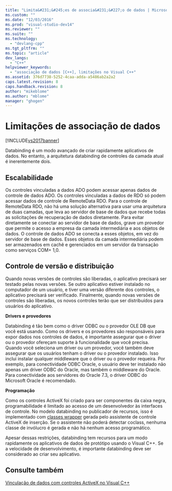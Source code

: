 ```yaml
---
title: "Limita&#231;&#245;es de associa&#231;&#227;o de dados | Microsoft Docs"
ms.custom: ""
ms.date: "12/03/2016"
ms.prod: "visual-studio-dev14"
ms.reviewer: ""
ms.suite: ""
ms.technology: 
  - "devlang-cpp"
ms.tgt_pltfrm: ""
ms.topic: "article"
dev_langs: 
  - "C++"
helpviewer_keywords: 
  - "associação de dados [C++], limitações no Visual C++"
ms.assetid: 376d7738-5252-4caa-adda-a5486ab2a2a2
caps.latest.revision: 8
caps.handback.revision: 8
author: "mikeblome"
ms.author: "mblome"
manager: "ghogen"
---
```

# Limita&#231;&#245;es de associa&#231;&#227;o de dados
[!INCLUDE[vs2017banner](../../assembler/inline/includes/vs2017banner.md)]

Databinding é um modo avançado de criar rapidamente aplicativos de dados.  No entanto, a arquitetura databinding de controles da camada atual é inerentemente dois.  
  
## Escalabilidade  
 Os controles vinculadas a dados ADO podem acessar apenas dados de controle de dados ADO.  Os controles vinculadas a dados de RDO só podem acessar dados de controle de RemoteData RDO.  Para o controle de RemoteData RDO, não há uma solução alternativa para usar uma arquitetura de duas camadas, que leva ao servidor de base de dados que recebe todas as solicitações de recuperação de dados diretamente.  Para evitar diretamente se conectar ao servidor de base de dados, grave um provedor que permite o acesso a empresa da camada intermediária e aos objetos de dados.  O controle de dados ADO se conecta a esses objetos, em vez do servidor de base de dados.  Esses objetos da camada intermediária podem ser armazenados em cachê e gerenciados em um servidor da transação como serviços COM\+ 1,0.  
  
## Controle de versão e distribuição  
 Quando novas versões de controles são liberadas, o aplicativo precisará ser testado pelas novas versões.  Se outro aplicativo estiver instalado no computador de um usuário, e tiver uma versão diferente dos controles, o aplicativo precisará ser verificado.  Finalmente, quando novas versões de controles são liberadas, os novos controles terão que ser distribuídos para usuários do aplicativo.  
  
 **Drivers e provedores**  
  
 Databinding é tão bem como o driver ODBC ou o provedor OLE DB que você está usando.  Como os drivers e os provedores são responsáveis para expor dados nos controles de dados, é importante assegurar que o driver ou o provedor ofereçam suporte à funcionalidade que você precisa.  Quando você seleciona um driver ou um provedor, você também deve assegurar que os usuários tenham o driver ou o provedor instalado.  Isso inclui instalar qualquer middleware que o driver ou o provedor requeira.  Por exemplo, para conectividade ODBC Oracle, o usuário deve ter instalado não apenas um driver ODBC do Oracle, mas também o middleware do Oracle.  Para conectividade aos servidores do Oracle 7.3, o driver ODBC do Microsoft Oracle é recomendado.  
  
 **Programação**  
  
 Como os controles ActiveX foi criado para ser componentes da caixa negra, programabilidade é limitado ao acesso de um desenvolvedor às interfaces de controle.  No modelo databinding no publicador de recursos, isso é implementado com [classes wrapper](../../data/ado-rdo/wrapper-classes.md) gerada pelo assistente de controle ActiveX de inserção.  Se o assistente não poderá detectar coclass, nenhuma classe de invólucro é gerada e não há nenhum acesso programático.  
  
 Apesar dessas restrições, databinding tem recursos para um modo rapidamente os aplicativos de dados de protótipo usando o Visual C\+\+.  Se a velocidade de desenvolvimento, é importante databinding deve ser considerado ao criar seu aplicativo.  
  
## Consulte também  
 [Vinculação de dados com controles ActiveX no Visual C\+\+](../../data/ado-rdo/databinding-with-activex-controls-in-visual-cpp.md)